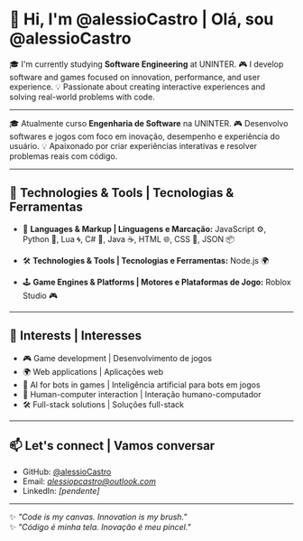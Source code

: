 # 👋 Hi, I'm @alessioCastro | Olá, sou @alessioCastro

🎓 I'm currently studying **Software Engineering** at UNINTER.
🎮 I develop software and games focused on innovation, performance, and user experience.
💡 Passionate about creating interactive experiences and solving real-world problems with code.

---

🎓 Atualmente curso **Engenharia de Software** na UNINTER.
🎮 Desenvolvo softwares e jogos com foco em inovação, desempenho e experiência do usuário.
💡 Apaixonado por criar experiências interativas e resolver problemas reais com código.

---

## 🚀 Technologies & Tools | Tecnologias & Ferramentas

- 🧠 **Languages & Markup | Linguagens e Marcação:**
  JavaScript ⚙️, Python 🐍, Lua 🌀, C# 🎯, Java ☕, HTML 🌐, CSS 🎨, JSON 📦

- 🛠️ **Technologies & Tools | Tecnologias e Ferramentas:**
  Node.js 🌍

- 🕹️ **Game Engines & Platforms | Motores e Plataformas de Jogo:**
  Roblox Studio 🎮

---

## 📌 Interests | Interesses

- 🎮 Game development | Desenvolvimento de jogos
- 🌍 Web applications | Aplicações web
- 🤖 AI for bots in games | Inteligência artificial para bots em jogos
- 🧠 Human-computer interaction | Interação humano-computador
- 🛠️ Full-stack solutions | Soluções full-stack

---

## 📫 Let's connect | Vamos conversar

- GitHub: [@alessioCastro](https://github.com/alessioCastro)
- Email: *alessiopcastro@outlook.com*
- LinkedIn: *[pendente]*

---

✨ _"Code is my canvas. Innovation is my brush."_  
✨ _"Código é minha tela. Inovação é meu pincel."_
